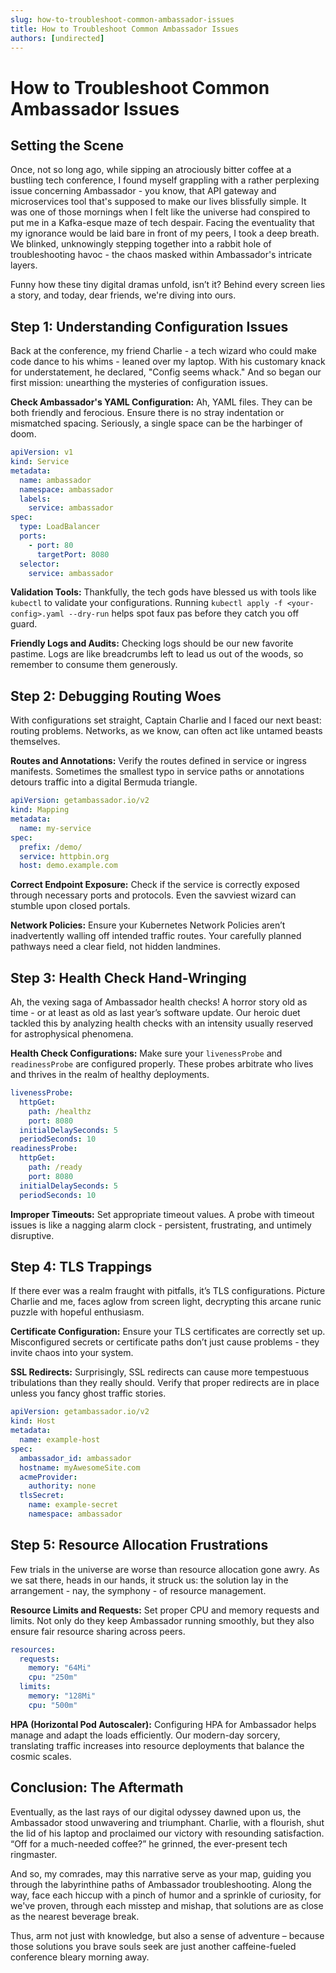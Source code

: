 ```yaml
---
slug: how-to-troubleshoot-common-ambassador-issues
title: How to Troubleshoot Common Ambassador Issues
authors: [undirected]
---
```



# How to Troubleshoot Common Ambassador Issues

## Setting the Scene

Once, not so long ago, while sipping an atrociously bitter coffee at a bustling tech conference, I found myself grappling with a rather perplexing issue concerning Ambassador - you know, that API gateway and microservices tool that's supposed to make our lives blissfully simple. It was one of those mornings when I felt like the universe had conspired to put me in a Kafka-esque maze of tech despair. Facing the eventuality that my ignorance would be laid bare in front of my peers, I took a deep breath. We blinked, unknowingly stepping together into a rabbit hole of troubleshooting havoc - the chaos masked within Ambassador's intricate layers.

Funny how these tiny digital dramas unfold, isn’t it? Behind every screen lies a story, and today, dear friends, we're diving into ours.

## Step 1: Understanding Configuration Issues

Back at the conference, my friend Charlie - a tech wizard who could make code dance to his whims - leaned over my laptop. With his customary knack for understatement, he declared, "Config seems whack." And so began our first mission: unearthing the mysteries of configuration issues.

**Check Ambassador's YAML Configuration:**
Ah, YAML files. They can be both friendly and ferocious. Ensure there is no stray indentation or mismatched spacing. Seriously, a single space can be the harbinger of doom.

```yaml
apiVersion: v1
kind: Service
metadata:
  name: ambassador
  namespace: ambassador
  labels:
    service: ambassador
spec:
  type: LoadBalancer
  ports:
    - port: 80
      targetPort: 8080
  selector:
    service: ambassador
```

**Validation Tools:**
Thankfully, the tech gods have blessed us with tools like `kubectl` to validate your configurations. Running `kubectl apply -f <your-config>.yaml --dry-run` helps spot faux pas before they catch you off guard.

**Friendly Logs and Audits:**
Checking logs should be our new favorite pastime. Logs are like breadcrumbs left to lead us out of the woods, so remember to consume them generously.

## Step 2: Debugging Routing Woes

With configurations set straight, Captain Charlie and I faced our next beast: routing problems. Networks, as we know, can often act like untamed beasts themselves.

**Routes and Annotations:**
Verify the routes defined in service or ingress manifests. Sometimes the smallest typo in service paths or annotations detours traffic into a digital Bermuda triangle.

```yaml
apiVersion: getambassador.io/v2
kind: Mapping
metadata:
  name: my-service
spec:
  prefix: /demo/
  service: httpbin.org
  host: demo.example.com
```

**Correct Endpoint Exposure:**
Check if the service is correctly exposed through necessary ports and protocols. Even the savviest wizard can stumble upon closed portals.

**Network Policies:**
Ensure your Kubernetes Network Policies aren’t inadvertently walling off intended traffic routes. Your carefully planned pathways need a clear field, not hidden landmines.

## Step 3: Health Check Hand-Wringing

Ah, the vexing saga of Ambassador health checks! A horror story old as time - or at least as old as last year’s software update. Our heroic duet tackled this by analyzing health checks with an intensity usually reserved for astrophysical phenomena.

**Health Check Configurations:**
Make sure your `livenessProbe` and `readinessProbe` are configured properly. These probes arbitrate who lives and thrives in the realm of healthy deployments.

```yaml
livenessProbe:
  httpGet:
    path: /healthz
    port: 8080
  initialDelaySeconds: 5
  periodSeconds: 10
readinessProbe:
  httpGet:
    path: /ready
    port: 8080
  initialDelaySeconds: 5
  periodSeconds: 10
```

**Improper Timeouts:**
Set appropriate timeout values. A probe with timeout issues is like a nagging alarm clock - persistent, frustrating, and untimely disruptive.

## Step 4: TLS Trappings

If there ever was a realm fraught with pitfalls, it’s TLS configurations. Picture Charlie and me, faces aglow from screen light, decrypting this arcane runic puzzle with hopeful enthusiasm.

**Certificate Configuration:**
Ensure your TLS certificates are correctly set up. Misconfigured secrets or certificate paths don’t just cause problems - they invite chaos into your system.

**SSL Redirects:**
Surprisingly, SSL redirects can cause more tempestuous tribulations than they really should. Verify that proper redirects are in place unless you fancy ghost traffic stories.

```yaml
apiVersion: getambassador.io/v2
kind: Host
metadata:
  name: example-host
spec:
  ambassador_id: ambassador
  hostname: myAwesomeSite.com
  acmeProvider:
    authority: none
  tlsSecret:
    name: example-secret
    namespace: ambassador
```

## Step 5: Resource Allocation Frustrations

Few trials in the universe are worse than resource allocation gone awry. As we sat there, heads in our hands, it struck us: the solution lay in the arrangement - nay, the symphony - of resource management.

**Resource Limits and Requests:**
Set proper CPU and memory requests and limits. Not only do they keep Ambassador running smoothly, but they also ensure fair resource sharing across peers.

```yaml
resources:
  requests:
    memory: "64Mi"
    cpu: "250m"
  limits:
    memory: "128Mi"
    cpu: "500m"
```

**HPA (Horizontal Pod Autoscaler):**
Configuring HPA for Ambassador helps manage and adapt the loads efficiently. Our modern-day sorcery, translating traffic increases into resource deployments that balance the cosmic scales.

## Conclusion: The Aftermath

Eventually, as the last rays of our digital odyssey dawned upon us, the Ambassador stood unwavering and triumphant. Charlie, with a flourish, shut the lid of his laptop and proclaimed our victory with resounding satisfaction. “Off for a much-needed coffee?” he grinned, the ever-present tech ringmaster.

And so, my comrades, may this narrative serve as your map, guiding you through the labyrinthine paths of Ambassador troubleshooting. Along the way, face each hiccup with a pinch of humor and a sprinkle of curiosity, for we've proven, through each misstep and mishap, that solutions are as close as the nearest beverage break.

Thus, arm not just with knowledge, but also a sense of adventure – because those solutions you brave souls seek are just another caffeine-fueled conference bleary morning away.